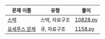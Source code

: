 
문제 이름|유형|풀이
--------------------|---------------|----------
[스택](https://www.acmicpc.net/problem/1158)|스택, 자료구조|[10828.py](.\baekjoon\10828\10828.py)
[요세푸스 문제](https://www.acmicpc.net/problem/1158)|큐, 자료구조|[1158.py](./baekjoon/1158/1158.py)
